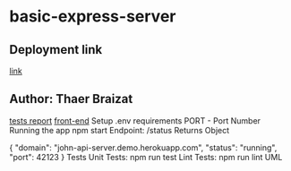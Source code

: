 # basic-express-server
## Deployment link
 [link](https://basic-express-s.herokuapp.com/)

## Author: Thaer Braizat

[tests report](https://github.com/thaerbraizat/basic-express-server/actions)
[front-end]()
Setup
.env requirements
PORT - Port Number
Running the app
npm start
Endpoint: /status
Returns Object

{
  "domain": "john-api-server.demo.herokuapp.com",
  "status": "running",
  "port": 42123
}
Tests
Unit Tests: npm run test
Lint Tests: npm run lint
UML